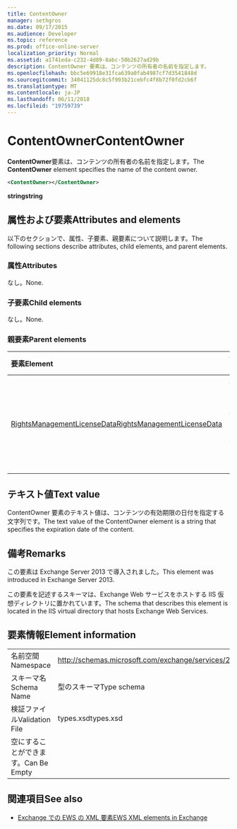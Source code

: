 ```yaml
---
title: ContentOwner
manager: sethgros
ms.date: 09/17/2015
ms.audience: Developer
ms.topic: reference
ms.prod: office-online-server
localization_priority: Normal
ms.assetid: a1741eda-c232-4d89-8abc-50b2627ad29b
description: ContentOwner 要素は、コンテンツの所有者の名前を指定します。
ms.openlocfilehash: bbc5e69918e31fca639a0fab4987cf7d3541848d
ms.sourcegitcommit: 34041125dc8c5f993b21cebfc4f8b72f0fd2cb6f
ms.translationtype: MT
ms.contentlocale: ja-JP
ms.lasthandoff: 06/11/2018
ms.locfileid: "19759739"
---
```

# <a name="contentowner"></a><span data-ttu-id="cab70-103">ContentOwner</span><span class="sxs-lookup"><span data-stu-id="cab70-103">ContentOwner</span></span>

<span data-ttu-id="cab70-104">**ContentOwner**要素は、コンテンツの所有者の名前を指定します。</span><span class="sxs-lookup"><span data-stu-id="cab70-104">The **ContentOwner** element specifies the name of the content owner.</span></span> 
  
```XML
<ContentOwner></ContentOwner>
```

 <span data-ttu-id="cab70-105">**string**</span><span class="sxs-lookup"><span data-stu-id="cab70-105">**string**</span></span>
## <a name="attributes-and-elements"></a><span data-ttu-id="cab70-106">属性および要素</span><span class="sxs-lookup"><span data-stu-id="cab70-106">Attributes and elements</span></span>

<span data-ttu-id="cab70-107">以下のセクションで、属性、子要素、親要素について説明します。</span><span class="sxs-lookup"><span data-stu-id="cab70-107">The following sections describe attributes, child elements, and parent elements.</span></span>
  
### <a name="attributes"></a><span data-ttu-id="cab70-108">属性</span><span class="sxs-lookup"><span data-stu-id="cab70-108">Attributes</span></span>

<span data-ttu-id="cab70-109">なし。</span><span class="sxs-lookup"><span data-stu-id="cab70-109">None.</span></span>
  
### <a name="child-elements"></a><span data-ttu-id="cab70-110">子要素</span><span class="sxs-lookup"><span data-stu-id="cab70-110">Child elements</span></span>

<span data-ttu-id="cab70-111">なし。</span><span class="sxs-lookup"><span data-stu-id="cab70-111">None.</span></span>
  
### <a name="parent-elements"></a><span data-ttu-id="cab70-112">親要素</span><span class="sxs-lookup"><span data-stu-id="cab70-112">Parent elements</span></span>

|<span data-ttu-id="cab70-113">**要素**</span><span class="sxs-lookup"><span data-stu-id="cab70-113">**Element**</span></span>|<span data-ttu-id="cab70-114">**説明**</span><span class="sxs-lookup"><span data-stu-id="cab70-114">**Description**</span></span>|
|:-----|:-----|
|[<span data-ttu-id="cab70-115">RightsManagementLicenseData</span><span class="sxs-lookup"><span data-stu-id="cab70-115">RightsManagementLicenseData</span></span>](rightsmanagementlicensedata.md) <br/> |<span data-ttu-id="cab70-116">権限管理のライセンスについての情報を指定します。</span><span class="sxs-lookup"><span data-stu-id="cab70-116">Specifies information about the rights management license.</span></span>  <br/> |
   
## <a name="text-value"></a><span data-ttu-id="cab70-117">テキスト値</span><span class="sxs-lookup"><span data-stu-id="cab70-117">Text value</span></span>

<span data-ttu-id="cab70-118">ContentOwner 要素のテキスト値は、コンテンツの有効期限の日付を指定する文字列です。</span><span class="sxs-lookup"><span data-stu-id="cab70-118">The text value of the ContentOwner element is a string that specifies the expiration date of the content.</span></span>
  
## <a name="remarks"></a><span data-ttu-id="cab70-119">備考</span><span class="sxs-lookup"><span data-stu-id="cab70-119">Remarks</span></span>

<span data-ttu-id="cab70-120">この要素は Exchange Server 2013 で導入されました。</span><span class="sxs-lookup"><span data-stu-id="cab70-120">This element was introduced in Exchange Server 2013.</span></span>
  
<span data-ttu-id="cab70-121">この要素を記述するスキーマは、Exchange Web サービスをホストする IIS 仮想ディレクトリに置かれています。</span><span class="sxs-lookup"><span data-stu-id="cab70-121">The schema that describes this element is located in the IIS virtual directory that hosts Exchange Web Services.</span></span>
  
## <a name="element-information"></a><span data-ttu-id="cab70-122">要素情報</span><span class="sxs-lookup"><span data-stu-id="cab70-122">Element information</span></span>

|||
|:-----|:-----|
|<span data-ttu-id="cab70-123">名前空間</span><span class="sxs-lookup"><span data-stu-id="cab70-123">Namespace</span></span>  <br/> |http://schemas.microsoft.com/exchange/services/2006/types  <br/> |
|<span data-ttu-id="cab70-124">スキーマ名</span><span class="sxs-lookup"><span data-stu-id="cab70-124">Schema Name</span></span>  <br/> |<span data-ttu-id="cab70-125">型のスキーマ</span><span class="sxs-lookup"><span data-stu-id="cab70-125">Type schema</span></span>  <br/> |
|<span data-ttu-id="cab70-126">検証ファイル</span><span class="sxs-lookup"><span data-stu-id="cab70-126">Validation File</span></span>  <br/> |<span data-ttu-id="cab70-127">types.xsd</span><span class="sxs-lookup"><span data-stu-id="cab70-127">types.xsd</span></span>  <br/> |
|<span data-ttu-id="cab70-128">空にすることができます。</span><span class="sxs-lookup"><span data-stu-id="cab70-128">Can Be Empty</span></span>  <br/> ||
   
## <a name="see-also"></a><span data-ttu-id="cab70-129">関連項目</span><span class="sxs-lookup"><span data-stu-id="cab70-129">See also</span></span>



- [<span data-ttu-id="cab70-130">Exchange での EWS の XML 要素</span><span class="sxs-lookup"><span data-stu-id="cab70-130">EWS XML elements in Exchange</span></span>](ews-xml-elements-in-exchange.md)


